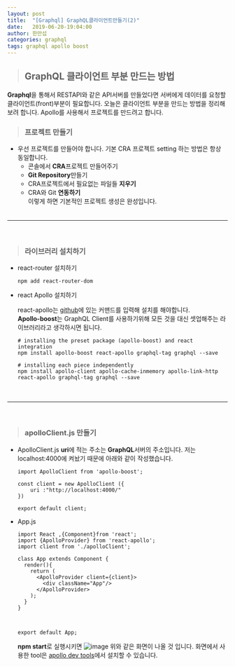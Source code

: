 ```yaml
---
layout: post
title:  "[Graphql] GraphQL클라이언트만들기(2)"
date:   2019-06-20-19:04:00
author: 한만섭
categories: graphql
tags: graphql apollo boost
---
```


> ## GraphQL 클라이언트 부분 만드는 방법 
  **Graphql**을 통해서 RESTAPI와 같은 API서버를 만들었다면 서버에게 데이터를 요청할 클라이언트(front)부분이 필요합니다. 오늘은 클라이언트 부분을 
  만드는 방법을 정리해보려 합니다. Apollo를 사용해서 프로젝트를 만드려고 합니다. 
  
> ### 프로젝트 만들기 
  * 우선 프로젝트를 만들어야 합니다. 기본 CRA 프로젝트 setting 하는 방법은 항상 동일합니다.  
      * 콘솔에서 **CRA**프로젝트 만들어주기  
      *  **Git Repository**만들기  
      * CRA프로젝트에서 필요없는 파일들 **지우기**  
      * CRA와 Git **연동하기**  
  이렇게 하면 기본적인 프로젝트 생성은 완성입니다.  
  　  
     
***

　  

> ### 라이브러리 설치하기 

  * react-router 설치하기 
  
    ```
    npm add react-router-dom
    ```
  
  * react Apollo 설치하기 
  
    react-apollo는 [github](https://github.com/apollographql/react-apollo)에 있는 커맨드를 입력해 설치를 해야합니다.  
    **Apollo-boost**는 GraphQL Client를 사용하기위해 모든 것을 대신 셋업해주는 라이브러리라고 생각하시면 됩니다.    

    ```
    # installing the preset package (apollo-boost) and react integration
    npm install apollo-boost react-apollo graphql-tag graphql --save

    # installing each piece independently
    npm install apollo-client apollo-cache-inmemory apollo-link-http react-apollo graphql-tag graphql --save
    ```
    
　  
   
 ***
 
 　  
> ### apolloClient.js 만들기 
    
   * ApolloClient.js
      **uri**에 적는 주소는 **GraphQL**서버의 주소입니다. 저는 localhost:4000에 켜놨기 때문에 아래와 같이 작성했습니다. 
      ```
      import ApolloClient from 'apollo-boost';

      const client = new ApolloClient ({
          uri :"http://localhost:4000/"
      })

      export default client;
      ```
      
  * App.js
    ```
    import React ,{Component}from 'react';
    import {ApolloProvider} from 'react-apollo';
    import client from './apolloClient';

    class App extends Component {
      render(){
        return (
          <ApolloProvider client={client}>
            <div className="App"/>
          </ApolloProvider>
        );
      }
    }



    export default App;

    ```
 
    **npm start**로 실행시키면 
    ![image](https://user-images.githubusercontent.com/46010705/59844159-1dbf5780-9395-11e9-928b-beb2c9ddd0de.png)
    위와 같은 화면이 나올 것 입니다. 화면에서 사용한 tool은 [apollo dev tools](https://chrome.google.com/webstore/detail/apollo-client-developer-t/jdkknkkbebbapilgoeccciglkfbmbnfm)에서 설치할 수 있습니다.  
    
    
